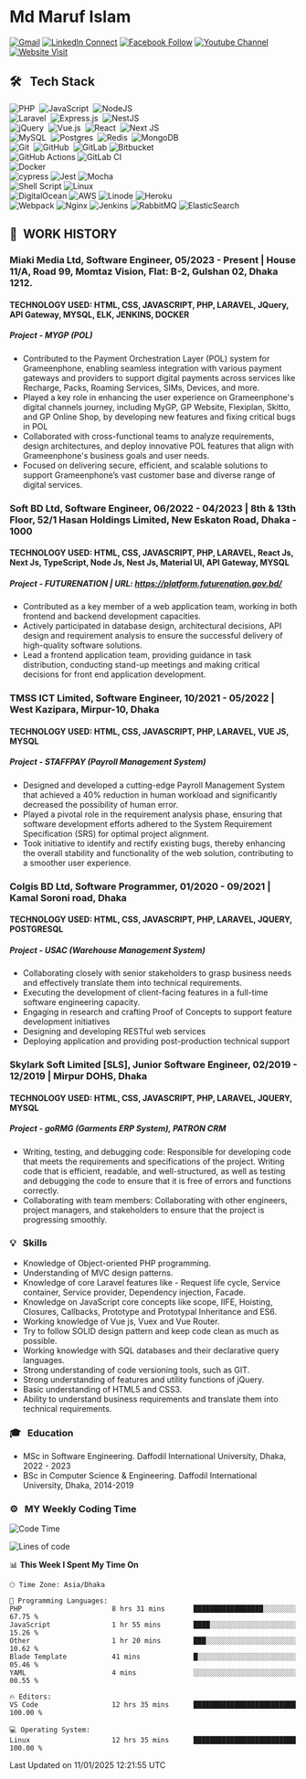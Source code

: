 # Md Maruf Islam

[![Gmail](https://img.shields.io/badge/%20-Send%20Mail-black?color=14171A&labelColor=ef5350&logo=gmail&logoColor=ffffff)](mailto:maruf4426@diu.edu.bd)
[![LinkedIn Connect](https://img.shields.io/badge/%20-Connect-black?color=14171A&labelColor=0077b5&logo=linkedin&logoColor=ffffff)](https://www.linkedin.com/in/islammaruf/)
[![Facebook Follow](https://img.shields.io/badge/%20-Connect-black?color=14171A&labelColor=4267b2&logo=facebook&logoColor=ffffff)](https://www.facebook.com/islammaruf7424/)
[![Youtube Channel](https://img.shields.io/badge/%20-Channel-black?color=14171A&labelColor=c53929&logo=youtube&logoColor=ffffff)](https://www.youtube.com/channel/UCLMGSasSxHmrEmu5LcL9AMA)
[![Website Visit](https://img.shields.io/badge/%20-Website-black?color=14171A&labelColor=45B39D&logo=drone&logoColor=ffffff)](https://islammaruf.github.io/)

## 🛠 &nbsp; Tech Stack

![PHP](https://img.shields.io/badge/php-%23777BB4.svg?style=for-the-badge&logo=php&logoColor=white)&nbsp;
![JavaScript](https://img.shields.io/badge/javascript-%23323330.svg?style=for-the-badge&logo=javascript&logoColor=%23F7DF1E)&nbsp;
![NodeJS](https://img.shields.io/badge/node.js-6DA55F?style=for-the-badge&logo=node.js&logoColor=white)&nbsp;\
![Laravel](https://img.shields.io/badge/laravel-%23FF2D20.svg?style=for-the-badge&logo=laravel&logoColor=white)&nbsp;
![Express.js](https://img.shields.io/badge/express.js-%23404d59.svg?style=for-the-badge&logo=express&logoColor=%2361DAFB)&nbsp;
![NestJS](https://img.shields.io/badge/nestjs-%23E0234E.svg?style=for-the-badge&logo=nestjs&logoColor=white)&nbsp;\
![jQuery](https://img.shields.io/badge/jquery-%230769AD.svg?style=for-the-badge&logo=jquery&logoColor=white)&nbsp;
![Vue.js](https://img.shields.io/badge/vuejs-%2335495e.svg?style=for-the-badge&logo=vuedotjs&logoColor=%234FC08D)&nbsp;
![React](https://img.shields.io/badge/react-%2320232a.svg?style=for-the-badge&logo=react&logoColor=%2361DAFB)&nbsp;
![Next JS](https://img.shields.io/badge/Next-black?style=for-the-badge&logo=next.js&logoColor=white)&nbsp;\
![MySQL](https://img.shields.io/badge/mysql-%2300f.svg?style=for-the-badge&logo=mysql&logoColor=white)&nbsp;
![Postgres](https://img.shields.io/badge/postgres-%23316192.svg?style=for-the-badge&logo=postgresql&logoColor=white)&nbsp;
![Redis](https://img.shields.io/badge/redis-%23DD0031.svg?style=for-the-badge&logo=redis&logoColor=white)&nbsp;
![MongoDB](https://img.shields.io/badge/MongoDB-%234ea94b.svg?style=for-the-badge&logo=mongodb&logoColor=white)\
![Git](https://img.shields.io/badge/git-%23F05033.svg?style=for-the-badge&logo=git&logoColor=white)&nbsp;
![GitHub](https://img.shields.io/badge/github-%23121011.svg?style=for-the-badge&logo=github&logoColor=white)&nbsp;
![GitLab](https://img.shields.io/badge/gitlab-%23181717.svg?style=for-the-badge&logo=gitlab&logoColor=white)
![Bitbucket](https://img.shields.io/badge/bitbucket-%230047B3.svg?style=for-the-badge&logo=bitbucket&logoColor=white)\
![GitHub Actions](https://img.shields.io/badge/github%20actions-%232671E5.svg?style=for-the-badge&logo=githubactions&logoColor=white)
![GitLab CI](https://img.shields.io/badge/gitlab%20ci-%23181717.svg?style=for-the-badge&logo=gitlab&logoColor=white)\
![Docker](https://img.shields.io/badge/docker-%230db7ed.svg?style=for-the-badge&logo=docker&logoColor=white)\
![cypress](https://img.shields.io/badge/-cypress-%23E5E5E5?style=for-the-badge&logo=cypress&logoColor=058a5e)
![Jest](https://img.shields.io/badge/-jest-%23C21325?style=for-the-badge&logo=jest&logoColor=white)
![Mocha](https://img.shields.io/badge/-mocha-%238D6748?style=for-the-badge&logo=mocha&logoColor=white)\
![Shell Script](https://img.shields.io/badge/shell_script-%23121011.svg?style=for-the-badge&logo=gnu-bash&logoColor=white)
![Linux](https://img.shields.io/badge/Linux-FCC624?style=for-the-badge&logo=linux&logoColor=black)\
![DigitalOcean](https://img.shields.io/badge/DigitalOcean-%230167ff.svg?style=for-the-badge&logo=digitalOcean&logoColor=white)
![AWS](https://img.shields.io/badge/AWS-%23FF9900.svg?style=for-the-badge&logo=amazon-aws&logoColor=white)
![Linode](https://img.shields.io/badge/linode-00A95C?style=for-the-badge&logo=linode&logoColor=white)
![Heroku](https://img.shields.io/badge/heroku-%23430098.svg?style=for-the-badge&logo=heroku&logoColor=white)\
![Webpack](https://img.shields.io/badge/webpack-%238DD6F9.svg?style=for-the-badge&logo=webpack&logoColor=black)
![Nginx](https://img.shields.io/badge/nginx-%23009639.svg?style=for-the-badge&logo=nginx&logoColor=white)
![Jenkins](https://img.shields.io/badge/jenkins-%232C5263.svg?style=for-the-badge&logo=jenkins&logoColor=white)
![RabbitMQ](https://img.shields.io/badge/Rabbitmq-FF6600?style=for-the-badge&logo=rabbitmq&logoColor=white)
![ElasticSearch](https://img.shields.io/badge/-ElasticSearch-005571?style=for-the-badge&logo=elasticsearch)

## :office: &nbsp;WORK HISTORY

### **Miaki Media Ltd, Software Engineer**, 05/2023 - Present | House 11/A, Road 99, Momtaz Vision, Flat: B-2, Gulshan 02, Dhaka 1212.

#### **TECHNOLOGY USED:** HTML, CSS, JAVASCRIPT, PHP, LARAVEL, JQuery, API Gateway, MYSQL, ELK, JENKINS, DOCKER

##### **Project - MYGP (POL)**

- Contributed to the Payment Orchestration Layer (POL) system for Grameenphone, enabling seamless integration with various payment gateways and providers to support digital payments across services like Recharge, Packs, Roaming Services, SIMs, Devices, and more.
- Played a key role in enhancing the user experience on Grameenphone's digital channels journey, including MyGP, GP Website, Flexiplan, Skitto, and GP Online Shop, by developing new features and fixing critical bugs in POL
- Collaborated with cross-functional teams to analyze requirements, design architectures, and deploy innovative POL features that align with Grameenphone's business goals and user needs.
- Focused on delivering secure, efficient, and scalable solutions to support Grameenphone’s vast customer base and diverse range of digital services.

### **Soft BD Ltd, Software Engineer**, 06/2022 - 04/2023 | 8th & 13th Floor, 52/1 Hasan Holdings Limited, New Eskaton Road, Dhaka - 1000

#### **TECHNOLOGY USED:** HTML, CSS, JAVASCRIPT, PHP, LARAVEL, React Js, Next Js, TypeScript, Node Js, Nest Js, Material UI, API Gateway, MYSQL

##### **Project - FUTURENATION** | URL: <https://platform.futurenation.gov.bd/>

- Contributed as a key member of a web application team, working in both frontend and backend development
capacities.
- Actively participated in database design, architectural decisions, API design and requirement analysis to
ensure the successful delivery of high-quality software solutions.
- Lead a frontend application team, providing guidance in task distribution, conducting stand-up meetings and
making critical decisions for front end application development.

### **TMSS ICT Limited, Software Engineer**, 10/2021 - 05/2022 | West Kazipara, Mirpur-10, Dhaka

#### **TECHNOLOGY USED:** HTML, CSS, JAVASCRIPT, PHP, LARAVEL, VUE JS, MYSQL

##### **Project - STAFFPAY (Payroll Management System)**

- Designed and developed a cutting-edge Payroll Management System that achieved a 40% reduction in human
workload and significantly decreased the possibility of human error.
- Played a pivotal role in the requirement analysis phase, ensuring that software development efforts adhered
to the System Requirement Specification (SRS) for optimal project alignment.
- Took initiative to identify and rectify existing bugs, thereby enhancing the overall stability and functionality of
the web solution, contributing to a smoother user experience.

### **Colgis BD Ltd, Software Programmer**, 01/2020 - 09/2021 | Kamal Soroni road, Dhaka

#### **TECHNOLOGY USED:** HTML, CSS, JAVASCRIPT, PHP, LARAVEL, JQUERY, POSTGRESQL

##### **Project - USAC (Warehouse Management System)**


- Collaborating closely with senior stakeholders to grasp business needs and effectively translate them into
technical requirements.
- Executing the development of client-facing features in a full-time software engineering capacity.
- Engaging in research and crafting Proof of Concepts to support feature development initiatives
- Designing and developing RESTful web services
- Deploying application and providing post-production technical support


### **Skylark Soft Limited [SLS], Junior Software Engineer**, 02/2019 - 12/2019 | Mirpur DOHS, Dhaka

#### **TECHNOLOGY USED:** HTML, CSS, JAVASCRIPT, PHP, LARAVEL, JQUERY, MYSQL

##### **Project - goRMG (Garments ERP System), PATRON CRM**

- Writing, testing, and debugging code: Responsible for developing code that meets the requirements and
specifications of the project. Writing code that is efficient, readable, and well-structured, as well as testing
and debugging the code to ensure that it is free of errors and functions correctly.
- Collaborating with team members: Collaborating with other engineers, project managers, and stakeholders to
ensure that the project is progressing smoothly.

### 💡 &nbsp; Skills

- Knowledge of Object-oriented PHP programming.
- Understanding of MVC design patterns.
- Knowledge of core Laravel features like - Request life cycle, Service container, Service provider, Dependency injection, Facade.
- Knowledge on JavaScript core concepts like scope, IIFE, Hoisting, Closures, Callbacks, Prototype and Prototypal Inheritance and ES6.
- Working knowledge of Vue js, Vuex and Vue Router.
- Try to follow SOLID design pattern and keep code clean as much as possible.
- Working knowledge with SQL databases and their declarative query languages.
- Strong understanding of code versioning tools, such as GIT.
- Strong understanding of features and utility functions of jQuery.
- Basic understanding of HTML5 and CSS3.
- Ability to understand business requirements and translate them into technical requirements.

### 🎓 &nbsp; Education

- MSc in Software Engineering. Daffodil International University, Dhaka, 2022 - 2023
- BSc in Computer Science & Engineering. Daffodil International University, Dhaka, 2014-2019

### ⚙️ &nbsp; MY Weekly Coding Time
<!--START_SECTION:waka-->
![Code Time](http://img.shields.io/badge/Code%20Time-5%2C405%20hrs%2017%20mins-blue)

![Lines of code](https://img.shields.io/badge/From%20Hello%20World%20I%27ve%20Written-15.7%20million%20lines%20of%20code-blue)

📊 **This Week I Spent My Time On** 

```text
🕑︎ Time Zone: Asia/Dhaka

💬 Programming Languages: 
PHP                      8 hrs 31 mins       █████████████████░░░░░░░░   67.75 % 
JavaScript               1 hr 55 mins        ████░░░░░░░░░░░░░░░░░░░░░   15.26 % 
Other                    1 hr 20 mins        ███░░░░░░░░░░░░░░░░░░░░░░   10.62 % 
Blade Template           41 mins             █░░░░░░░░░░░░░░░░░░░░░░░░   05.46 % 
YAML                     4 mins              ░░░░░░░░░░░░░░░░░░░░░░░░░   00.55 % 

🔥 Editors: 
VS Code                  12 hrs 35 mins      █████████████████████████   100.00 % 

💻 Operating System: 
Linux                    12 hrs 35 mins      █████████████████████████   100.00 % 
```


 Last Updated on 11/01/2025 12:21:55 UTC
<!--END_SECTION:waka-->

